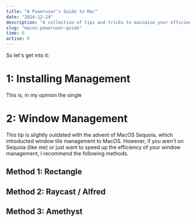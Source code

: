```yaml
---
title: "A Poweruser's Guide to Mac"
date: "2024-12-24"
description: "A collection of tips and tricks to maximize your efficiency on MacOS"
slug: "macos-poweruser-guide"
time: 0
active: 0
---
```


So let's get into it:

# 1: Installing Management

This is, in my opinion the single

# 2: Window Management

This tip is slightly outdated with the advent of MacOS Sequoia, which introducted window tile management to MacOS. However, if you aren't on Sequoia (like me) or just want to speed up the efficiency of your window management, I recommend the following methods.

## Method 1: Rectangle

## Method 2: Raycast / Alfred

## Method 3: Amethyst
